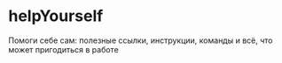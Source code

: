 # helpYourself
Помоги себе сам: полезные ссылки, инструкции, команды и всё, что может пригодиться в работе 
